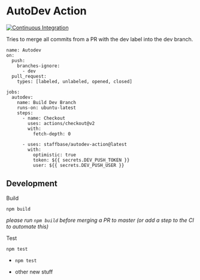 # AutoDev Action

[![Continuous Integration](https://github.com/Staffbase/autodev-action/actions/workflows/main.yml/badge.svg)](https://github.com/Staffbase/autodev-action/actions/workflows/main.yml)

Tries to merge all commits from a PR with the dev label into the dev branch.

```
name: Autodev
on:
  push:
    branches-ignore:
      - dev
  pull_request:
    types: [labeled, unlabeled, opened, closed]

jobs:
  autodev:
    name: Build Dev Branch
    runs-on: ubuntu-latest
    steps:
      - name: Checkout
        uses: actions/checkout@v2
        with:
          fetch-depth: 0

      - uses: staffbase/autodev-action@latest
        with:
          optimistic: true
          token: ${{ secrets.DEV_PUSH_TOKEN }}
          user: ${{ secrets.DEV_PUSH_USER }}
```

## Development

Build

```
npm build
```
_please run `npm build` before merging a PR to master (or add a step to the CI to automate this)_

Test

```
npm test
```
- `npm test`


- other new stuff
